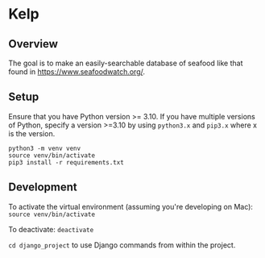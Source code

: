 # Kelp

## Overview

The goal is to make an easily-searchable database of seafood like that found in https://www.seafoodwatch.org/.


## Setup
Ensure that you have Python version >= 3.10.
If you have multiple versions of Python, specify a version >=3.10 by using `python3.x` and `pip3.x` where x is the version.

```
python3 -m venv venv
source venv/bin/activate
pip3 install -r requirements.txt
```

## Development
To activate the virtual environment (assuming you're developing on Mac): `source venv/bin/activate`

To deactivate: `deactivate`

`cd django_project` to use Django commands from within the project.
